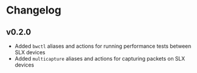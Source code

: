 # Changelog

## v0.2.0

- Added `bwctl` aliases and actions for running performance tests between SLX devices
- Added `multicapture` aliases and actions for capturing packets on SLX devices
